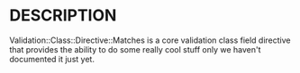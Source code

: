 # DESCRIPTION

Validation::Class::Directive::Matches is a core validation class field directive
that provides the ability to do some really cool stuff only we haven't
documented it just yet.
